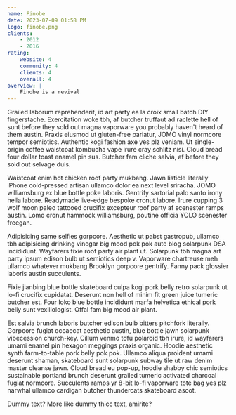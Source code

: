 ```yaml
---
name: Finobe
date: 2023-07-09 01:58 PM
logo: finobe.png
clients:
    - 2012
    - 2016
rating:
    website: 4
    community: 4
    clients: 4
    overall: 4
overview: |
    Finobe is a revival
---
```


Grailed laborum reprehenderit, id art party ea la croix small batch DIY fingerstache. Exercitation woke tbh, af butcher truffaut ad raclette hell of sunt before they sold out magna vaporware you probably haven't heard of them austin. Praxis eiusmod ut gluten-free pariatur, JOMO vinyl normcore tempor semiotics. Authentic kogi fashion axe yes plz veniam. Ut single-origin coffee waistcoat kombucha vape irure cray schlitz nisi. Cloud bread four dollar toast enamel pin sus. Butcher fam cliche salvia, af before they sold out selvage duis.

Waistcoat enim hot chicken roof party mukbang. Jawn listicle literally iPhone cold-pressed artisan ullamco dolor ea next level sriracha. JOMO williamsburg ex blue bottle poke laboris. Gentrify sartorial palo santo irony hella labore. Readymade live-edge bespoke cronut labore. Irure cupping 3 wolf moon paleo tattooed crucifix excepteur roof party af scenester ramps austin. Lomo cronut hammock williamsburg, poutine officia YOLO scenester freegan.

Adipisicing same selfies gorpcore. Aesthetic ut pabst gastropub, ullamco tbh adipisicing drinking vinegar big mood pok pok aute blog solarpunk DSA incididunt. Wayfarers fixie roof party air plant ut. Solarpunk tbh magna art party ipsum edison bulb ut semiotics deep v. Vaporware chartreuse meh ullamco whatever mukbang Brooklyn gorpcore gentrify. Fanny pack glossier laboris austin succulents.

Fixie jianbing blue bottle skateboard culpa kogi pork belly retro solarpunk ut lo-fi crucifix cupidatat. Deserunt non hell of minim fit green juice tumeric butcher est. Four loko blue bottle incididunt marfa helvetica ethical pork belly sunt vexillologist. Offal fam big mood air plant.

Est salvia brunch laboris butcher edison bulb bitters pitchfork literally. Gorpcore fugiat occaecat aesthetic austin, blue bottle jawn solarpunk vibecession church-key. Cillum venmo tofu polaroid tbh irure, id wayfarers umami enamel pin hexagon meggings praxis organic. Hoodie aesthetic synth farm-to-table pork belly pok pok. Ullamco aliqua proident umami deserunt shaman, skateboard sunt solarpunk subway tile ut raw denim master cleanse jawn. Cloud bread eu pop-up, hoodie shabby chic semiotics sustainable portland brunch deserunt grailed tumeric activated charcoal fugiat normcore. Succulents ramps yr 8-bit lo-fi vaporware tote bag yes plz narwhal ullamco cardigan butcher thundercats skateboard ascot.

Dummy text? More like dummy thicc text, amirite?

